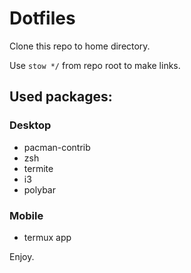 # Dotfiles

Clone this repo to home directory.

Use `stow */` from repo root to make links.

## Used packages:

### Desktop

- pacman-contrib
- zsh
- termite
- i3
- polybar

### Mobile

- termux app

Enjoy.
